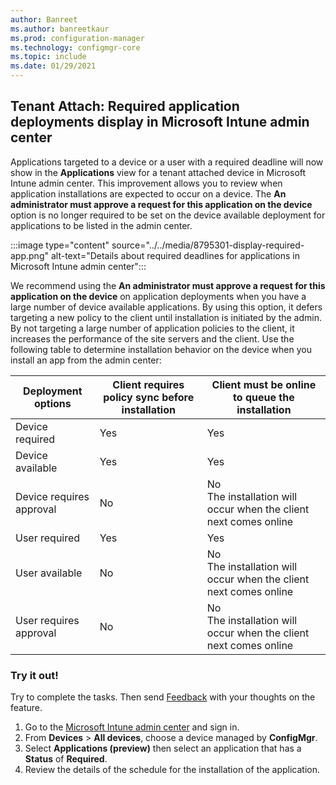 ```yaml
---
author: Banreet
ms.author: banreetkaur
ms.prod: configuration-manager
ms.technology: configmgr-core
ms.topic: include
ms.date: 01/29/2021
---
```

## <a name="bkmk_apps"></a> Tenant Attach: Required application deployments display in Microsoft Intune admin center
<!--8795301-->
Applications targeted to a device or a user with a required deadline will now show in the **Applications** view for a tenant attached device in Microsoft Intune admin center. This improvement allows you to review when application installations are expected to occur on a device. The **An administrator must approve a request for this application on the device** option is no longer required to be set on the device available deployment for applications to be listed in the admin center.

:::image type="content" source="../../media/8795301-display-required-app.png" alt-text="Details about required deadlines for applications in Microsoft Intune admin center":::

We recommend using the **An administrator must approve a request for this application on the device** on application deployments when you have a large number of device available applications. By using this option, it defers targeting a new policy to the client until installation is initiated by the admin. By not targeting a large number of application policies to the client, it increases the performance of the site servers and the client. Use the following table to determine installation behavior on the device when you install an app from the admin center:

|Deployment options|Client requires policy sync before installation|Client must be online to queue the installation|
|--|--|--|
|Device required| Yes| Yes|
|Device available| Yes|Yes|
|Device requires approval|No |No </br> The installation will occur when the client next comes online |
|User required|Yes|Yes|
User available|No|No </br> The installation will occur when the client next comes online|
|User requires approval| No|No </br> The installation will occur when the client next comes online|
### Try it out!

Try to complete the tasks. Then send [Feedback](../../../../understand/product-feedback.md) with your thoughts on the feature.

1. Go to the [Microsoft Intune admin center](https://endpoint.microsoft.com/) and sign in.
1. From **Devices** > **All devices**, choose a device managed by **ConfigMgr**.
1. Select **Applications (preview)** then select an application that has a **Status** of **Required**.
1. Review the details of the schedule for the installation of the application.
